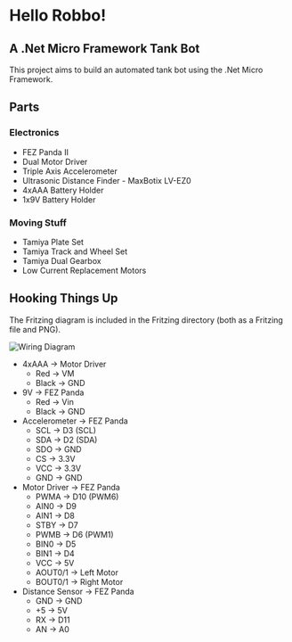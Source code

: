 # Hello Robbo!

## A .Net Micro Framework Tank Bot

This project aims to build an automated tank bot using the .Net Micro Framework.

## Parts

### Electronics

* FEZ Panda II
* Dual Motor Driver
* Triple Axis Accelerometer
* Ultrasonic Distance Finder - MaxBotix LV-EZ0
* 4xAAA Battery Holder
* 1x9V Battery Holder

### Moving Stuff
* Tamiya Plate Set
* Tamiya Track and Wheel Set
* Tamiya Dual Gearbox
* Low Current Replacement Motors

## Hooking Things Up

The Fritzing diagram is included in the Fritzing directory (both as a Fritzing file and PNG).

![Wiring Diagram](https://raw.github.com/ducas/Robbo/master/Fritzing/robbo.PNG)

* 4xAAA -> Motor Driver
	* Red -> VM
	* Black -> GND
* 9V -> FEZ Panda
	* Red -> Vin
	* Black -> GND
* Accelerometer -> FEZ Panda
	* SCL -> D3 (SCL)
	* SDA -> D2 (SDA)
	* SDO -> GND
	* CS -> 3.3V
	* VCC -> 3.3V
	* GND -> GND
* Motor Driver -> FEZ Panda
	* PWMA -> D10 (PWM6)
	* AIN0 -> D9
	* AIN1 -> D8
	* STBY -> D7
	* PWMB -> D6 (PWM1)
	* BIN0 -> D5
	* BIN1 -> D4
	* VCC -> 5V
	* AOUT0/1 -> Left Motor
	* BOUT0/1 -> Right Motor
* Distance Sensor -> FEZ Panda
	* GND -> GND
	* +5 -> 5V
	* RX -> D11
	* AN -> A0